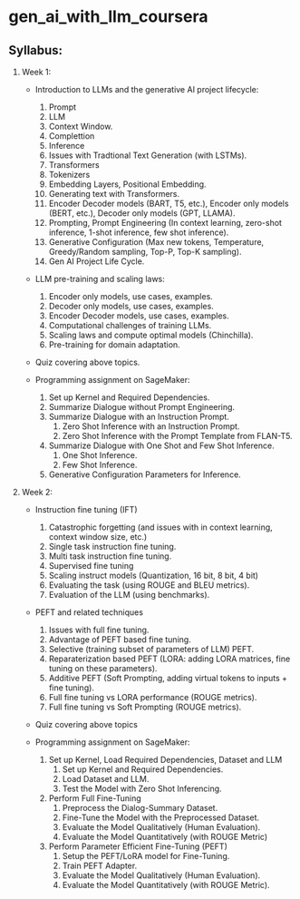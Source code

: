 # gen_ai_with_llm_coursera


## Syllabus:

1. Week 1: 
    * Introduction to LLMs and the generative AI project lifecycle:
        1. Prompt
        2. LLM
        3. Context Window.
        4. Complettion
        5. Inference
        6. Issues with Tradtional Text Generation (with LSTMs).
        7. Transformers
        8. Tokenizers
        9. Embedding Layers, Positional Embedding.
        10. Generating text with Transformers.
        11. Encoder Decoder models (BART, T5, etc.), Encoder only models (BERT, etc.), Decoder only models (GPT, LLAMA).
        12. Prompting, Prompt Engineering (In context learning, zero-shot inference, 1-shot inference, few shot inference).
        13. Generative Configuration (Max new tokens, Temperature, Greedy/Random sampling, Top-P, Top-K sampling).
        14. Gen AI Project Life Cycle.

    * LLM pre-training and scaling laws:
        1. Encoder only models, use cases, examples.
        2. Decoder only models, use cases, examples.
        3. Encoder Decoder models, use cases, examples.
        4. Computational challenges of training LLMs.
        5. Scaling laws and compute optimal models (Chinchilla).
        6. Pre-training for domain adaptation.
    
    * Quiz covering above topics.
    * Programming assignment on SageMaker:
        1. Set up Kernel and Required Dependencies.
        2. Summarize Dialogue without Prompt Engineering.
        3. Summarize Dialogue with an Instruction Prompt.
            1. Zero Shot Inference with an Instruction Prompt.
            2. Zero Shot Inference with the Prompt Template from FLAN-T5.
        4. Summarize Dialogue with One Shot and Few Shot Inference.
            1. One Shot Inference.
            2. Few Shot Inference.
        5. Generative Configuration Parameters for Inference.

2. Week 2: 
    * Instruction fine tuning (IFT)
        1. Catastrophic forgetting (and issues with in context learning, context window size, etc.)
        2. Single task instruction fine tuning.
        3. Multi task instruction fine tuning.
        4. Supervised fine tuning 
        5. Scaling instruct models (Quantization, 16 bit, 8 bit, 4 bit)
        6. Evaluating the task (using ROUGE and BLEU metrics).
        7. Evaluation of the LLM (using benchmarks).
    * PEFT and related techniques
        1. Issues with full fine tuning.
        2. Advantage of PEFT based fine tuning.
        3. Selective (training subset of parameters of LLM) PEFT.
        4. Reparaterization based PEFT (LORA: adding LORA matrices, fine tuning on these parameters).
        5. Additive PEFT (Soft Prompting, adding virtual tokens to inputs + fine tuning).
        6. Full fine tuning vs LORA performance (ROUGE metrics).
        7. Full fine tuning vs Soft Prompting (ROUGE metrics).
    
    * Quiz covering above topics
    
    * Programming assignment on SageMaker:
        1. Set up Kernel, Load Required Dependencies, Dataset and LLM
            1. Set up Kernel and Required Dependencies.
            2. Load Dataset and LLM.
            3. Test the Model with Zero Shot Inferencing.
        2. Perform Full Fine-Tuning
            1. Preprocess the Dialog-Summary Dataset.
            2. Fine-Tune the Model with the Preprocessed Dataset.
            3. Evaluate the Model Qualitatively (Human Evaluation).
            4. Evaluate the Model Quantitatively (with ROUGE Metric)
        3. Perform Parameter Efficient Fine-Tuning (PEFT)
            1. Setup the PEFT/LoRA model for Fine-Tuning.
            2. Train PEFT Adapter.
            3. Evaluate the Model Qualitatively (Human Evaluation).
            4. Evaluate the Model Quantitatively (with ROUGE Metric).
